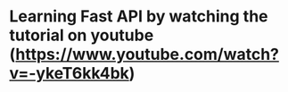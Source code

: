 # Learning Fast API by watching the tutorial on youtube (https://www.youtube.com/watch?v=-ykeT6kk4bk)
